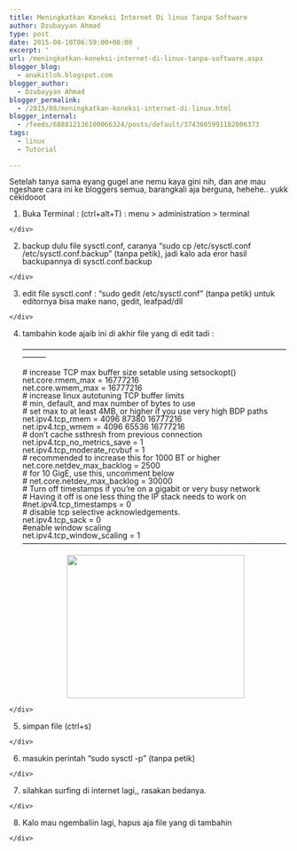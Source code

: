 ```yaml
---
title: Meningkatkan Koneksi Internet Di linux Tanpa Software
author: Dzubayyan Ahmad
type: post
date: 2015-08-10T06:59:00+00:00
excerpt: '						'
url: /meningkatkan-koneksi-internet-di-linux-tanpa-software.aspx
blogger_blog:
  - anakitloh.blogspot.com
blogger_author:
  - Dzubayyan Ahmad
blogger_permalink:
  - /2015/08/meningkatkan-koneksi-internet-di-linux.html
blogger_internal:
  - /feeds/688812136100066324/posts/default/3743605991182006373
tags:
  - linux
  - Tutorial

---
```

<div style="line-height: 100%; margin-bottom: 0in;" align="left">
  Setelah tanya sama eyang gugel ane nemu kaya gini nih, dan ane mau ngeshare cara ini ke bloggers semua, barangkali aja berguna, hehehe.. yukk cekidooot
</div>

<div style="line-height: 100%; margin-bottom: 0in;" align="left">
</div>

  1. <div style="line-height: 100%; margin-bottom: 0in;" align="left">
      Buka Terminal : (ctrl+alt+T) : menu > administration > terminal
    </div>

  2. <div style="line-height: 100%; margin-bottom: 0in;" align="left">
      backup dulu file sysctl.conf, caranya “sudo cp /etc/sysctl.conf /etc/sysctl.conf.backup” (tanpa petik), jadi kalo ada eror hasil backupannya di sysctl.conf.backup
    </div>

  3. <div style="line-height: 100%; margin-bottom: 0in;" align="left">
      edit file sysctl.conf : “sudo gedit /etc/sysctl.conf” (tanpa petik) untuk editornya bisa make nano, gedit, leafpad/dll
    </div>

  4. <div style="line-height: 100%; margin-bottom: 0in;" align="left">
      <p>
        tambahin kode ajaib ini di akhir file yang di edit tadi :<br /> <a name="more"></a><br /> &#8212;&#8212;&#8212;&#8212;&#8212;&#8212;&#8212;&#8212;&#8212;&#8212;&#8212;&#8212;&#8212;&#8212;&#8212;&#8212;&#8212;&#8212;&#8212;&#8212;&#8212;&#8212;&#8212;&#8212;&#8212;&#8212;&#8212;&#8212;&#8212;&#8212;&#8212;&#8212;&#8212;&#8212;&#8212;&#8212;&#8212;
      </p>
      
      <div style="clear: both; text-align: center;">
      </div>
      
      <p>
        <span style="font-family: inherit, serif;"># increase TCP max buffer size setable using setsockopt()<br /> net.core.rmem_max = 16777216<br /> net.core.wmem_max = 16777216<br /> # increase linux autotuning TCP buffer limits<br /> # min, default, and max number of bytes to use<br /> # set max to at least 4MB, or higher if you use very high BDP paths<br /> net.ipv4.tcp_rmem = 4096 87380 16777216<br /> net.ipv4.tcp_wmem = 4096 65536 16777216<br /> # don&#8217;t cache ssthresh from previous connection<br /> net.ipv4.tcp_no_metrics_save = 1<br /> net.ipv4.tcp_moderate_rcvbuf = 1<br /> # recommended to increase this for 1000 BT or higher<br /> net.core.netdev_max_backlog = 2500<br /> # for 10 GigE, use this, uncomment below<br /> # net.core.netdev_max_backlog = 30000<br /> # Turn off timestamps if you&#8217;re on a gigabit or very busy network<br /> # Having it off is one less thing the IP stack needs to work on<br /> #net.ipv4.tcp_timestamps = 0<br /> # disable tcp selective acknowledgements.<br /> net.ipv4.tcp_sack = 0<br /> #enable window scaling<br /> net.ipv4.tcp_window_scaling = 1<br /> &#8212;&#8212;&#8212;&#8212;&#8212;&#8212;&#8212;&#8212;&#8212;&#8212;&#8212;&#8212;&#8212;&#8212;&#8212;&#8212;&#8212;&#8212;&#8212;&#8212;&#8212;&#8212;&#8212;&#8212;&#8212;&#8212;&#8212;&#8212;&#8212;&#8212;&#8212;&#8212;&#8212;&#8212;</span>
      </p>
      
      <div style="clear: both; text-align: center;">
        <a style="margin-left: 1em; margin-right: 1em;" href="https://3.bp.blogspot.com/-4BNaFba-zs0/Vcl_oX-rRFI/AAAAAAAAAz0/wIvXgvyiQT8/s1600/Screenshot%2Bfrom%2B2015-08-11%2B11%253A45%253A20.png"><img loading="lazy" decoding="async" src="https://3.bp.blogspot.com/-4BNaFba-zs0/Vcl_oX-rRFI/AAAAAAAAAz0/wIvXgvyiQT8/s320/Screenshot%2Bfrom%2B2015-08-11%2B11%253A45%253A20.png" alt="" alt="" width="320" height="258" border="0" /></a>
      </div>
    </div>

  5. <div style="line-height: 100%; margin-bottom: 0in;" align="left">
      <span style="font-family: inherit, serif;">simpan file (ctrl+s)</span>
    </div>

  6. <div style="line-height: 100%; margin-bottom: 0in;" align="left">
      <span style="font-family: inherit, serif;">masukin perintah “sudo sysctl -p” (tanpa petik)</span>
    </div>

  7. <div style="line-height: 100%; margin-bottom: 0in;" align="left">
      <span style="font-family: inherit, serif;">silahkan surfing di internet lagi,, rasakan bedanya.</span>
    </div>

  8. <div style="line-height: 100%; margin-bottom: 0in;" align="left">
      <span style="font-family: inherit, serif;">Kalo mau ngembaliin lagi, hapus aja file yang di tambahin</span>
    </div>